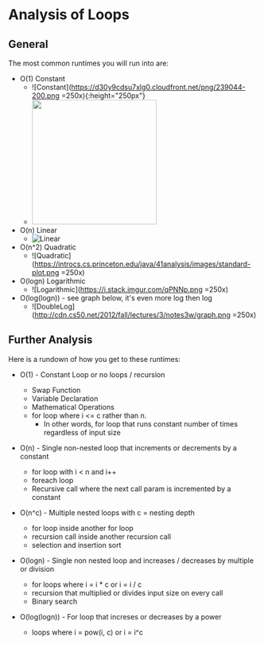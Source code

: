 # Analysis of Loops

## General
The most common runtimes you will run into are:
* O(1) Constant
  * ![Constant](https://d30y9cdsu7xlg0.cloudfront.net/png/239044-200.png  =250x){:height="250px"}
  * <img src="https://d30y9cdsu7xlg0.cloudfront.net/png/239044-200.png" height="250">
* O(n) Linear
  * ![Linear](https://i.stack.imgur.com/iqwyt.gif)
* O(n^2) Quadratic
  * ![Quadratic](https://introcs.cs.princeton.edu/java/41analysis/images/standard-plot.png  =250x)
* O(logn) Logarithmic
  * ![Logarithmic](https://i.stack.imgur.com/qPNNp.png  =250x)
* O(log(logn)) - see graph below, it's even more log then log
  * ![DoubleLog](http://cdn.cs50.net/2012/fall/lectures/3/notes3w/graph.png  =250x)

## Further Analysis
Here is a rundown of how you get to these runtimes:

* O(1) - Constant Loop or no loops / recursion
  * Swap Function
  * Variable Declaration
  * Mathematical Operations
  * for loop where i <= c rather than n.
    * In other words, for loop that runs constant number of times regardless of input size

* O(n) - Single non-nested loop that increments or decrements by a constant
  * for loop with i < n and i++
  * foreach loop
  * Recursive call where the next call param is incremented by a constant

* O(n^c) - Multiple nested loops with c = nesting depth
  * for loop inside another for loop
  * recursion call inside another recursion call
  * selection and insertion sort

* O(logn) - Single non nested loop and increases / decreases by multiple or division
  * for loops where i = i * c or i = i / c
  * recursion that multiplied or divides input size on every call
  * Binary search

* O(log(logn)) - For loop that increses or decreases by a power
  * loops where i = pow(i, c) or i = i^c